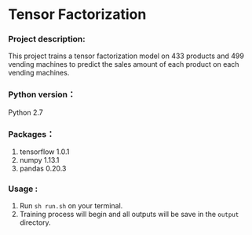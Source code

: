 # Tensor Factorization

### Project description:
This project trains a tensor factorization model on 433 products and 499 vending machines to predict the sales amount of each product on each vending machines. 

### Python version：
Python 2.7

### Packages：
1. tensorflow 1.0.1
2. numpy 1.13.1
3. pandas 0.20.3

### Usage :
1. Run `sh run.sh` on your terminal.
2. Training process will begin and all outputs will be save in the `output` directory.
